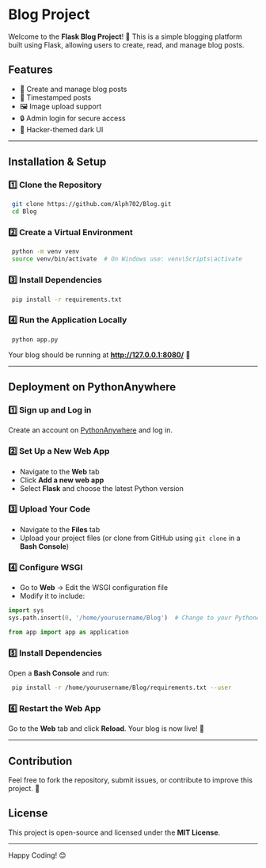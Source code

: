 # Blog Project

Welcome to the **Flask Blog Project**! 🚀 This is a simple blogging platform built using Flask, allowing users to create, read, and manage blog posts.

## Features
- 📝 Create and manage blog posts
- 📅 Timestamped posts
- 🖼️ Image upload support
- 🔒 Admin login for secure access
- 🎨 Hacker-themed dark UI

---

## Installation & Setup

### 1️⃣ Clone the Repository
```sh
 git clone https://github.com/Alph702/Blog.git
 cd Blog
```

### 2️⃣ Create a Virtual Environment
```sh
 python -m venv venv
 source venv/bin/activate  # On Windows use: venv\Scripts\activate
```

### 3️⃣ Install Dependencies
```sh
 pip install -r requirements.txt
```

### 4️⃣ Run the Application Locally
```sh
 python app.py
```
Your blog should be running at **http://127.0.0.1:8080/** 🎉

---

## Deployment on PythonAnywhere

### 1️⃣ Sign up and Log in
Create an account on [PythonAnywhere](https://www.pythonanywhere.com/) and log in.

### 2️⃣ Set Up a New Web App
- Navigate to the **Web** tab
- Click **Add a new web app**
- Select **Flask** and choose the latest Python version

### 3️⃣ Upload Your Code
- Navigate to the **Files** tab
- Upload your project files (or clone from GitHub using `git clone` in a **Bash Console**)

### 4️⃣ Configure WSGI
- Go to **Web** → Edit the WSGI configuration file
- Modify it to include:
```python
import sys
sys.path.insert(0, '/home/yourusername/Blog')  # Change to your PythonAnywhere username

from app import app as application
```

### 5️⃣ Install Dependencies
Open a **Bash Console** and run:
```sh
 pip install -r /home/yourusername/Blog/requirements.txt --user
```

### 6️⃣ Restart the Web App
Go to the **Web** tab and click **Reload**. Your blog is now live! 🎉

---

## Contribution
Feel free to fork the repository, submit issues, or contribute to improve this project. 🚀

## License
This project is open-source and licensed under the **MIT License**.

---

Happy Coding! 😊

